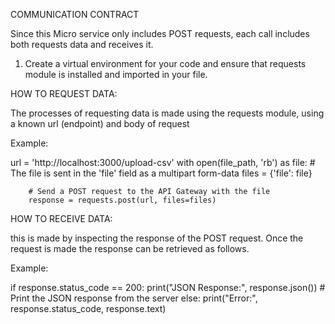 COMMUNICATION CONTRACT

Since this Micro service only includes POST requests, each call includes both
requests data and receives it.

1. Create a virtual environment for your code and ensure that requests module
is installed and imported in your file.

HOW TO REQUEST DATA:

The processes of requesting data is made using the requests module, using
a known url (endpoint) and body of request

Example:

url = 'http://localhost:3000/upload-csv'
with open(file_path, 'rb') as file:
        # The file is sent in the 'file' field as a multipart form-data
        files = {'file': file}

        # Send a POST request to the API Gateway with the file
        response = requests.post(url, files=files)


HOW TO RECEIVE DATA:

this is made by inspecting the response of the POST request. Once the request
is made the response can be retrieved as follows.

Example:

if response.status_code == 200:
        print("JSON Response:", response.json())  # Print the JSON response from the server
    else:
        print("Error:", response.status_code, response.text)


